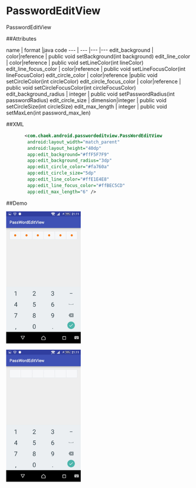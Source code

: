 # PasswordEditView
PasswordEditView


##Attributes

name     | format  |java code
--- | ---   |---           |---
edit_background | color\|reference |   public void setBackground(int background)
edit_line_color    | color\|reference   | public void setLineColor(int lineColor)
edit_line_focus_color     | color\|reference   |    public void setLineFocusColor(int lineFocusColor)
edit_circle_color     | color\|reference |public void setCircleColor(int circleColor)
edit_circle_focus_color     |  color\|reference      |  public void setCircleFocusColor(int circleFocusColor)
edit_background_radius     | integer    |       public void setPasswordRadius(int passwordRadius)
edit_circle_size   |       dimension\|integer |     public void setCircleSize(int circleSize)
edit_max_length  | integer    |     public void setMaxLen(int password_max_len)



##XML
```xml
       <com.chaek.android.passwordeditview.PassWordEditView
        android:layout_width="match_parent"
        android:layout_height="40dp"
        app:edit_background="#ffF5F7F9"
        app:edit_background_radius="3dp"
        app:edit_circle_color="#fa760a"
        app:edit_circle_size="5dp"
        app:edit_line_color="#ffE1E4E8"
        app:edit_line_focus_color="#ffBEC5CD"
        app:edit_max_length="6" />
```
##Demo


<img src="./img/1.jpg" width="40%"><img>

<img src="./img/2.jpg" width="40%"><img>
 
 
